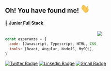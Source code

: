 <h2> Oh! You have found me! <img src="https://raw.githubusercontent.com/ABSphreak/ABSphreak/master/gifs/Hi.gif" width="30px"></h2>
<h4> 🚁 Junior Full Stack </h4>

<img align='right' width="200px" src='https://user-images.githubusercontent.com/75271403/123267886-ca40f080-d4fd-11eb-8adf-b3262e50b614.gif' width='200"'>

```js

const esperanza = {
  code: [Javascript, Typescript, HTML, CSS, Java],
  tools: [React, Angular, NodeJS, MySQL],
}

```

[![Twitter Badge](https://img.shields.io/badge/-@hopyropy-1ca0f1?style=flat-square&labelColor=1ca0f1&logo=twitter&logoColor=white&link=https://twitter.com/hopyropy)](https://twitter.com/hopyropy) 
[![Linkedin Badge](https://img.shields.io/badge/-EsperanzaMartin-blue?style=flat-square&logo=Linkedin&logoColor=white&link=https://linkedin.com/in/esperanza-martín-martínez/)](https://linkedin.com/in/esperanza-martín-martínez/)
[![Gmail Badge](https://img.shields.io/badge/-esperanzamartin1982@gmail.com-c14438?style=flat-square&logo=Gmail&logoColor=white&link=?mailto:esperanzamartin1982@gmail.com)](mailto:esperanzamartin1982@gmail.com?subject=[GitHub]%20Source%20Han%20Sans)



